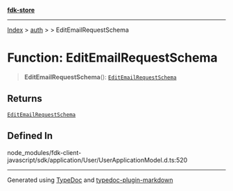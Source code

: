 [**fdk-store**](../../../README.md)
***

[Index](../../../API.md) > [auth](../../README.md) > [<internal>](../README.md) > EditEmailRequestSchema

# Function: EditEmailRequestSchema

> **EditEmailRequestSchema**(): [`EditEmailRequestSchema`](../type-aliases/type-alias.EditEmailRequestSchema.md)

## Returns

[`EditEmailRequestSchema`](../type-aliases/type-alias.EditEmailRequestSchema.md)

## Defined In

node\_modules/fdk-client-javascript/sdk/application/User/UserApplicationModel.d.ts:520

***
Generated using [TypeDoc](https://typedoc.org/) and [typedoc-plugin-markdown](https://www.npmjs.com/package/typedoc-plugin-markdown)
